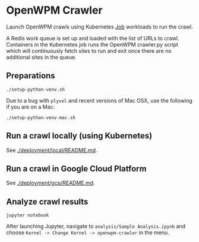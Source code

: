 # OpenWPM Crawler 

Launch OpenWPM crawls using Kubernetes [Job](https://kubernetes.io/docs/concepts/workloads/controllers/jobs-run-to-completion/) workloads to run the crawl.

A Redis work queue is set up and loaded with the list of URLs to crawl. Containers in the Kubernetes job runs the OpenWPM crawler.py script which will continuously fetch sites to run and exit once there are no additional sites in the queue.

## Preparations

```
./setup-python-venv.sh
```

Due to a bug with `plyvel` and recent versions of Mac OSX, use the following if you are on a Mac:

```
./setup-python-venv-mac.sh
```

## Run a crawl locally (using Kubernetes)

See [./deployment/local/README.md](./deployment/local/README.md).

## Run a crawl in Google Cloud Platform

See [./deployment/gcp/README.md](./deployment/gcp/README.md).

## Analyze crawl results

```
jupyter notebook
```

After launching Jupyter, navigate to `analysis/Sample Analysis.ipynb` and choose `Kernel -> Change Kernel -> openwpm-crawler` in the menu.
